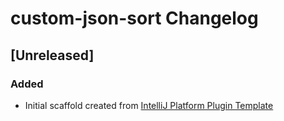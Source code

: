 <!-- Keep a Changelog guide -> https://keepachangelog.com -->

# custom-json-sort Changelog

## [Unreleased]
### Added
- Initial scaffold created from [IntelliJ Platform Plugin Template](https://github.com/JetBrains/intellij-platform-plugin-template)
